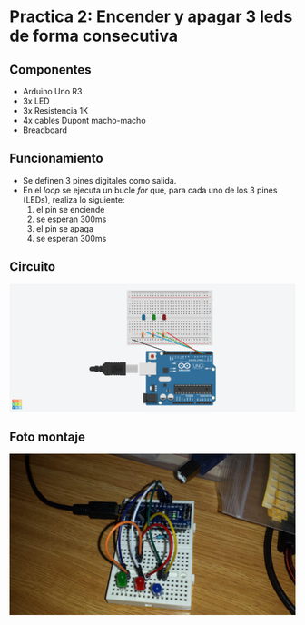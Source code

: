 # Practica 2: Encender y apagar 3 leds de forma consecutiva

## Componentes

* Arduino Uno R3
* 3x LED
* 3x Resistencia 1K
* 4x cables Dupont macho-macho
* Breadboard

## Funcionamiento

* Se definen 3 pines digitales como salida.
* En el _loop_ se ejecuta un bucle _for_ que, para cada uno de los 3 pines (LEDs), realiza lo siguiente:
	1. el pin se enciende
	2. se esperan 300ms
	3. el pin se apaga
	4. se esperan 300ms

## Circuito

![esquema tinkercad](pr2.png)

## Foto montaje

![foto](fotoP2.jpg)
